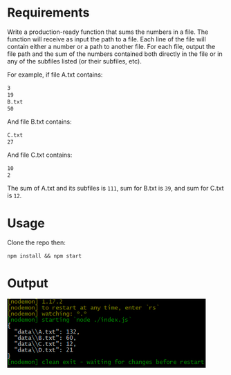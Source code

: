 # Requirements
Write a production-ready function that sums the numbers in a file. The function will receive as input the path to a file. Each line of the file will contain either a number or a path to another file. For each file, output the file path and the sum of the numbers contained both directly in the file or in any of the subfiles listed (or their subfiles, etc).

For example, if file A.txt contains:
```
3
19
B.txt
50
```

And file B.txt contains:
```
C.txt
27
```

And file C.txt contains:
```
10
2
```

The sum of A.txt and its subfiles is `111`, sum for B.txt is `39`, and sum for C.txt is `12`.

# Usage
Clone the repo then:
```
npm install && npm start
```

# Output
![Screenshot](screenshot.jpg)
